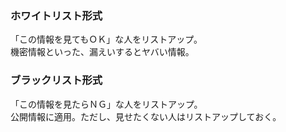 ### ホワイトリスト形式
「この情報を見てもＯＫ」な人をリストアップ。    
機密情報といった、漏えいするとヤバい情報。    

### ブラックリスト形式
「この情報を見たらＮＧ」な人をリストアップ。    
公開情報に適用。ただし、見せたくない人はリストアップしておく。    
